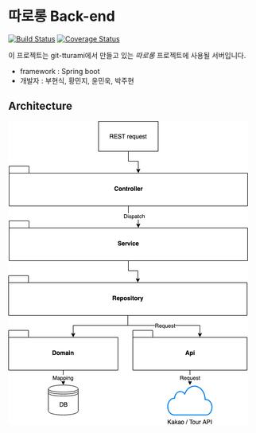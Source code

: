 # 따로롱 Back-end
[![Build Status](https://travis-ci.org/boohyunsik/bike-server.svg?branch=develop)](https://travis-ci.org/boohyunsik/bike-server)
[![Coverage Status](https://coveralls.io/repos/github/git-tturami/bike-server/badge.svg?branch=develop)](https://coveralls.io/github/git-tturami/bike-server?branch=develop)

이 프로젝트는 git-tturami에서 만들고 있는 *따로롱* 프로젝트에 사용될 서버입니다.
* framework : Spring boot
* 개발자 : 부현식, 황민지, 윤민욱, 박주현 

## Architecture
<img src="img/architecture.png">
